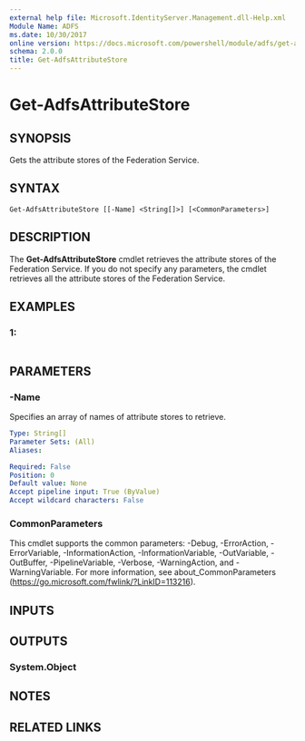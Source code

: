 ```yaml
---
external help file: Microsoft.IdentityServer.Management.dll-Help.xml
Module Name: ADFS
ms.date: 10/30/2017
online version: https://docs.microsoft.com/powershell/module/adfs/get-adfsattributestore?view=windowsserver2012r2-ps&wt.mc_id=ps-gethelp
schema: 2.0.0
title: Get-AdfsAttributeStore
---
```


# Get-AdfsAttributeStore

## SYNOPSIS
Gets the attribute stores of the Federation Service.

## SYNTAX

```
Get-AdfsAttributeStore [[-Name] <String[]>] [<CommonParameters>]
```

## DESCRIPTION
The **Get-AdfsAttributeStore** cmdlet retrieves the attribute stores of the Federation Service.
If you do not specify any parameters, the cmdlet retrieves all the attribute stores of the Federation Service.

## EXAMPLES

### 1:
```

```

## PARAMETERS

### -Name
Specifies an array of names of attribute stores to retrieve.

```yaml
Type: String[]
Parameter Sets: (All)
Aliases: 

Required: False
Position: 0
Default value: None
Accept pipeline input: True (ByValue)
Accept wildcard characters: False
```

### CommonParameters
This cmdlet supports the common parameters: -Debug, -ErrorAction, -ErrorVariable, -InformationAction, -InformationVariable, -OutVariable, -OutBuffer, -PipelineVariable, -Verbose, -WarningAction, and -WarningVariable. For more information, see about_CommonParameters (https://go.microsoft.com/fwlink/?LinkID=113216).

## INPUTS

## OUTPUTS

### System.Object

## NOTES

## RELATED LINKS

